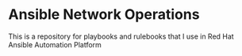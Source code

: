 # Ansible Network Operations
This is a repository for playbooks and rulebooks that I use in Red Hat Ansible Automation Platform


